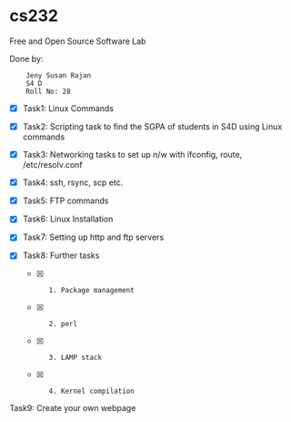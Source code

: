 # cs232
Free and Open Source Software Lab 

Done by:

        Jeny Susan Rajan
        S4 D
        Roll No: 28

- [x] Task1: Linux Commands

- [x] Task2: Scripting task to find the SGPA of students in S4D using Linux commands 

- [x] Task3: Networking tasks to set up n/w with ifconfig, route, /etc/resolv.conf 

- [x] Task4: ssh, rsync, scp etc.

- [x] Task5: FTP commands

- [x] Task6: Linux Installation

- [x] Task7: Setting up http and ftp servers

- [x] Task8: Further tasks

     - [x]        1. Package management
        
     - [x]        2. perl
        
     - [x]        3. LAMP stack
        
     - [x]        4. Kernel compilation

Task9:  Create your own webpage
